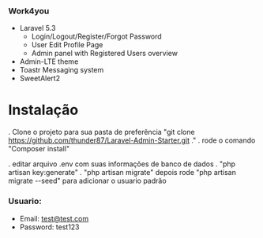 ### Work4you
+ Laravel 5.3
    - Login/Logout/Register/Forgot Password
    - User Edit Profile Page
    - Admin panel with Registered Users overview
+ Admin-LTE theme
+ Toastr Messaging system
+ SweetAlert2

# Instalação

. Clone o projeto para sua pasta de preferência
   "git clone https://github.com/thunder87/Laravel-Admin-Starter.git ."
. rode o comando "Composer install"


. editar arquivo .env com suas informações de banco de dados
.  "php artisan key:generate" 
. "php artisan migrate"  depois rode "php artisan migrate --seed" para adicionar o usuario padrão

### Usuario:
+ Email: test@test.com
+ Password: test123